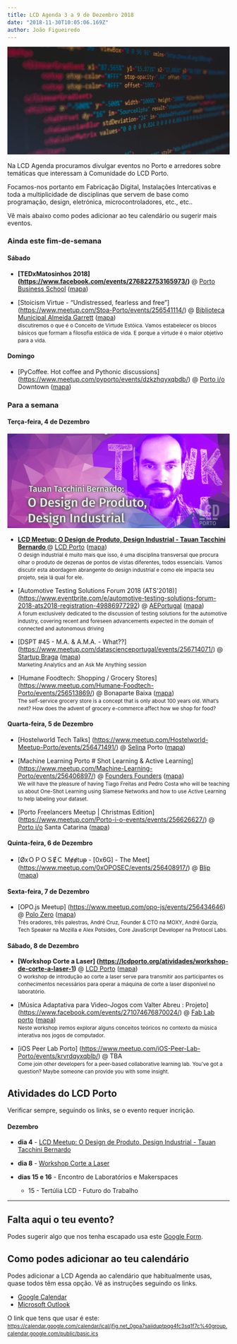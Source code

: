 ```yaml
---
title: LCD Agenda 3 a 9 de Dezembro 2018
date: "2018-11-30T10:05:06.169Z"
author: João Figueiredo
---
```


<img src="small.jpg" /><br />


Na LCD Agenda procuramos divulgar eventos no Porto e arredores sobre temáticas que interessam à Comunidade do LCD Porto.

Focamos-nos portanto em Fabricação Digital, Instalações Intercativas e toda a multiplicidade de disciplinas que servem de base como programação, design, eletrónica, microcontroladores, etc., etc..

Vê mais abaixo como podes adicionar ao teu calendário ou sugerir mais eventos.



### Ainda este fim-de-semana

#### Sábado

* **[TEDxMatosinhos 2018]
(https://www.facebook.com/events/276822753165973/)**
@ [Porto Business School](https://www.pbs.up.pt/)
([mapa](https://goo.gl/maps/J3TggFaMrMo))

* [Stoicism Virtue - “Undistressed, fearless and free”]
(https://www.meetup.com/Stoa-Porto/events/256541114/)
@ [Biblioteca Municipal Almeida Garrett](https://bmp.cm-porto.pt/bmag)
([mapa](https://goo.gl/maps/QEPjUGjyDET2))
<br /><small>
discutiremos o que é o Conceito de Virtude Estóica. Vamos estabelecer os blocos básicos que formam a filosofia estóica de vida. E porque a virtude é o maior objetivo para a vida.
</small>


#### Domingo

* [PyCoffee. Hot coffee and Pythonic discussions]
(https://www.meetup.com/pyporto/events/dzkzhqyxqbdb/)
@ [Porto i/o](http://porto.io/) Downtown
([mapa](https://maps.google.com/?cid=12457545381001472324))



### Para a semana

#### Terça-feira, 4 de Dezembro

<a href="https://www.meetup.com/LCD-Meetups/events/255361100/"><img src="meetup_design_industrial.jpg" alt="Meetup Design de Produto e Design" /></a>

* **[LCD Meetup: O Design de Produto, Design Industrial - Tauan Tacchini Bernardo ](https://www.meetup.com/LCD-Meetups/events/255361100/)**
@ [LCD Porto](https://lcdporto.org/)
([mapa](https://goo.gl/maps/A65zj4ZXTrp))
<br /><small>
O design industrial é muito mais que isso, é uma disciplina transversal que procura olhar o produto de dezenas de pontos de vistas diferentes, todos essenciais. Vamos discutir esta abordagem abrangente do design industrial e como ele impacta seu projeto, seja lá qual for ele.
</small>

* [Automotive Testing Solutions Forum 2018 (ATS'2018)]
(https://www.eventbrite.com/e/automotive-testing-solutions-forum-2018-ats2018-registration-49886977292)
@ [AEPortugal](http://www.aeportugal.pt/)
([mapa](https://goo.gl/maps/fDotzraNnMD2))
<br /><small>
A forum exclusively dedicated to the discussion of testing solutions for the automotive industry, covering recent and foreseen advancements expected in the domain of connected and autonomous driving
</small>

* [DSPT #45 - M.A. & A.M.A. - What??]
(https://www.meetup.com/datascienceportugal/events/256714071/)
@ [Startup Braga](https://www.startupbraga.com/)
([mapa](https://goo.gl/maps/WsVGkvgM4Hy))
<br /><small>
Marketing Analytics and an Ask Me Anything session
</small>

* [Humane Foodtech: Shopping / Grocery Stores]
(https://www.meetup.com/Humane-Foodtech-Porto/events/256513869/)
@ Bonaparte Baixa
([mapa](https://goo.gl/maps/WePWWYFzPd62))
<br /><small>
The self-service grocery store is a concept that is only about 100 years old. What’s next? How does the advent of grocery e-commerce affect how we shop for food?
</small>

#### Quarta-feira, 5 de Dezembro

* [Hostelworld Tech Talks]
(https://www.meetup.com/Hostelworld-Meetup-Porto/events/256471491/)
@ [Selina](https://www.selina.com/) Porto
([mapa](https://goo.gl/maps/wUKPojFDL5F2))

* [Machine Learning Porto # Shot Learning & Active Learning]
(https://www.meetup.com/Machine-Learning-Porto/events/256406897/)
@ [Founders Founders](http://www.founders-founders.com/)
([mapa](https://maps.google.com/?cid=3857852217621409279))
<br /><small>
We will have the pleasure of having Tiago Freitas and Pedro Costa who will be teaching us about One-Shot Learning using Siamese Networks and how to use Active Learning to help labeling your dataset.
</small>

* [Porto Freelancers Meetup | Christmas Edition]
(https://www.meetup.com/Porto-i-o-events/events/256626627/)
@ [Porto i/o](http://porto.io/) Santa Catarina
([mapa](https://goo.gl/maps/psfyAW9T3nF2))


#### Quinta-feira, 6 de Dezembro

* [ØxＯＰＯＳɆＣ Mɇɇtuᵽ - [0x6G] - The Meet]
(https://www.meetup.com/0xOPOSEC/events/256408917/)
@ [Blip](https://www.blip.pt/)
([mapa](https://maps.google.com/?cid=12241631696413520772))

#### Sexta-feira, 7 de Dezembro

* [OPO.js Meetup]
(https://www.meetup.com/opo-js/events/256434646)
@ [Polo Zero](http://polozero.fap.pt/)
([mapa](https://maps.google.com/?cid=6452894895241246126))
<br /><small>
Três oradores, três palestras, André Cruz, Founder & CTO na MOXY, André Garzia, Tech Speaker na Mozilla e Alex Potsides, Core JavaScript Developer na Protocol Labs.
</small>

#### Sábado, 8 de Dezembro

* **[Workshop Corte a Laser]
(https://lcdporto.org/atividades/workshop-de-corte-a-laser-1)**
@ [LCD Porto](https://lcdporto.org/)
([mapa](https://goo.gl/maps/A65zj4ZXTrp))
<br /><small>
O workshop de introdução ao corte a laser serve para transmitir aos participantes os conhecimentos necessários para operar a máquina de corte a laser disponível no laboratório.
</small>

* [Música Adaptativa para Video-Jogos com Valter Abreu : Projeto]
(https://www.facebook.com/events/271074676870024/)
@ [Fab Lab porto](http://fablabporto.com/)
([mapa](https://goo.gl/maps/BVb55nZjUyq))
<br /><small>
Neste workshop iremos explorar alguns conceitos teóricos no contexto da música interativa nos jogos de computador.
</small>

* [iOS Peer Lab Porto]
(https://www.meetup.com/iOS-Peer-Lab-Porto/events/krvrdqyxqblb/)
@ TBA
<br /><small>
Come join other developers for a peer-based collaborative learning lab. You've got a question? Maybe someone can provide you with some insight.
</small>




## Atividades do LCD Porto

Verificar sempre, seguindo os links, se o evento requer incrição.

#### Dezembro

* **dia 4** - [LCD Meetup: O Design de Produto, Design Industrial - Tauan Tacchini Bernardo ](https://www.meetup.com/LCD-Meetups/events/255361100/)

* **dia 8** - [Workshop Corte a Laser](https://lcdporto.org/atividades/workshop-de-corte-a-laser-1)

* **dias 15 e 16** - Encontro de Laboratórios e Makerspaces
  * 15 - Tertúlia LCD - Futuro do Trabalho

---

## Falta aqui o teu evento?

Podes sugerir algo que nos tenha escapado usa este [Google Form](https://docs.google.com/forms/d/e/1FAIpQLSd_lOqzaRXBpCmAbJ9ODMuWPgkLzaN4xABgRX6HXPpDSDUB7Q/viewform?usp=sf_link).

## Como podes adicionar ao teu calendário

Podes adicionar a LCD Agenda ao calendário que habitualmente usas, quase todos têm essa opção. Vê as instruções seguindo os links.

* [Google Calendar](https://support.google.com/calendar/answer/37100?co=GENIE.Platform%3DDesktop&hl=en)
* [Microsoft Outlook](https://support.office.com/en-us/article/Import-or-subscribe-to-a-calendar-in-Outlook-com-cff1429c-5af6-41ec-a5b4-74f2c278e98c)

O link que tens que usar é este:
<small>
https://calendar.google.com/calendar/ical/jfig.net_0gpa7saiiduptpqg4fc3sq1f7c%40group.calendar.google.com/public/basic.ics
</small>
